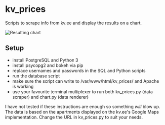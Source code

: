 # kv_prices
Scripts to scrape info from kv.ee and display the results on a chart.

![Resulting chart](https://i.imgur.com/7sEvuZT.png)

## Setup

* install PostgreSQL and Python 3
* install psycopg2 and bokeh via pip
* replace usernames and passwords in the SQL and Python scripts
* run the database script
* make sure the script can write to /var/www/html/kv_prices/ and Apache is working
* use your favourite terminal multiplexer to run both kv_prices.py (data scraper) and chart.py (data renderer)

I have not tested if these instructions are enough so something _will_ blow up. The data is based on the apartments displayed on the kv.ee's Google Maps implementation. Change the URL in kv_prices.py to suit your needs.

